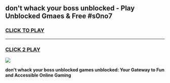 
## don't whack your boss unblocked - Play Unblocked Gmaes & Free #s0no7
<h3>
<a href="https://news.freeplayer.one?title=don't_whack_your_boss_unblocked&ref=26F">CLICK TO PLAY</a></h3>
<hr>

<h3>
<a href="https://news.freeplayer.one?title=don't_whack_your_boss_unblocked&ref=26F">CLICK 2 PLAY</a>
  
</h3>

<a href="https://news.freeplayer.one?title=don't_whack_your_boss_unblocked&ref=26F/"><img src="https://clearcache.store/games.png"></a>


**don't whack your boss unblocked games unblocked: Your Gateway to Fun and Accessible Online Gaming**
